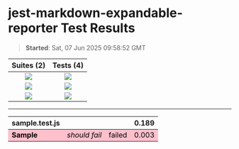 # jest-markdown-expandable-reporter Test Results

> **Started**: Sat, 07 Jun 2025 09:58:52 GMT

<center>
  
|Suites (2)|Tests (4)|
|:-:|:-:|
|![](https://img.shields.io/badge/Passed-1-green) | ![](https://img.shields.io/badge/Passed-2-green)|
|![](https://img.shields.io/badge/Failed-1-red) | ![](https://img.shields.io/badge/Failed-1-red)|
|![](https://img.shields.io/badge/Pending-0-lightgrey) | ![](https://img.shields.io/badge/Pending-1-orange)|

---

  <table>
    <thead>
      <tr>
        <th>sample.test.js</th>
        <th></th>
        <th></th>
        <th>0.189</th>
      </tr>
    </thead>
    <tbody>
      <tr style="background-color: pink; color: black">
        <td><strong>Sample</strong></td>
        <td><i>should fail</i></td>
        <td>failed</td>
        <td>0.003</td>
      </tr>
    </tbody>
  </table>
</center>
